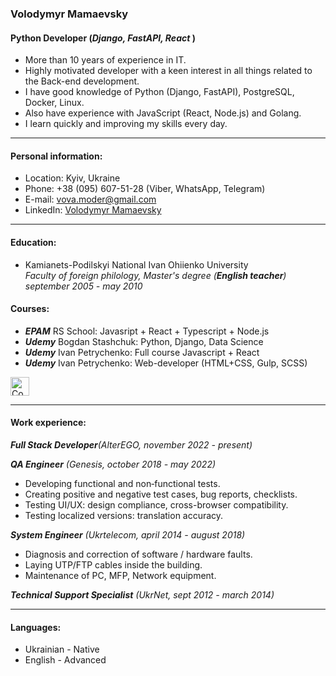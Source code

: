 ### Volodymyr Mamaevsky  
#### Python Developer (***Django, FastAPI, React*** )
- More than 10 years of experience in IT.
- Highly motivated developer with a keen interest in all things related to the Back-end development. 
- I have good knowledge of Python (Django, FastAPI), PostgreSQL, Docker, Linux. 
- Also have experience with JavaScript (React, Node.js) and Golang. 
- I learn quickly and improving my skills every day.
---
#### Personal information:

- Location: Kyiv, Ukraine
- Phone: +38 (095) 607-51-28 (Viber, WhatsApp, Telegram)
- E-mail: vova.moder@gmail.com
- LinkedIn: [Volodymyr Mamaevsky](https://www.linkedin.com/in/volodymyr-mamaevsky-ab8381208/)

---
#### Education:

- Kamianets-Podilskyi National Ivan Ohiienko University  
*Faculty of foreign philology, Master's degree (***English teacher***)*  
*september 2005 - may 2010*

#### Courses:
- ***EPAM*** RS School: Javasript + React + Typescript + Node.js
- ***Udemy*** Bogdan Stashchuk: Python, Django, Data Science
- ***Udemy*** Ivan Petrychenko: Full course Javascript + React
- ***Udemy*** Ivan Petrychenko: Web-developer (HTML+CSS, Gulp, SCSS)
  
<a href="https://www.codewars.com/users/VolodymyrMamaevsky">
  <img height=30 alt="Codewars" src="https://www.codewars.com/users/VolodymyrMamaevsky/badges/large?logo=false"/>
</a> 

---
#### Work experience:

***Full Stack Developer**(AlterEGO, november 2022 - present)*

***QA Engineer** (Genesis, october 2018 - may 2022)*
- Developing functional and non‑functional tests.
- Creating positive and negative test cases, bug reports, checklists.
- Testing UI/UX: design compliance, cross-browser compatibility.
- Testing localized versions: translation accuracy.  
 
***System Engineer** (Ukrtelecom, april 2014 - august 2018)*
- Diagnosis and correction of software / hardware faults.
- Laying UTP/FTP cables inside the building.
- Maintenance of PC, MFP, Network equipment.

***Technical Support Specialist** (UkrNet, sept 2012 - march 2014)*

---
#### Languages:

- Ukrainian - Native
- English - Advanced
